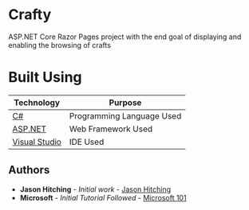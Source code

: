 # Crafty

ASP.NET Core Razor Pages project with the end goal of displaying and enabling the browsing of crafts

# Built Using

Technology | Purpose
------------ | -------------
[C#](https://docs.microsoft.com/en-us/dotnet/csharp/) | Programming Language Used
[ASP.NET](https://dotnet.microsoft.com/apps/aspnet) | Web Framework Used
[Visual Studio](https://visualstudio.microsoft.com/) | IDE Used

## Authors

* **Jason Hitching** - *Initial work* - [Jason Hitching](https://github.com/JasonHitching)
* **Microsoft** - *Initial Tutorial Followed* - [Microsoft 101](https://www.youtube.com/watch?v=lE8NdaX97m0&list=PLdo4fOcmZ0oW8nviYduHq7bmKode-p8Wy&index=1)
